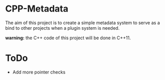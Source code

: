 # CPP-Metadata

The aim of this project is to create a simple metadata system to serve as a bind to
other projects when a plugin system is needed.

**warning:** the C++ code of this project will be done in C++11.

# ToDo
* Add more pointer checks